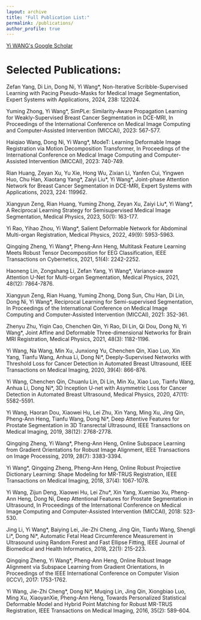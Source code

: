 ```yaml
---
layout: archive
title: "Full Publication List:"
permalink: /publications/
author_profile: true
---
```


[Yi WANG's Google Scholar](https://scholar.google.com.hk/citations?user=k2-vv-MAAAAJ&hl=zh-CN&oi=ao)


Selected Publications:
======
Zefan Yang, Di Lin, Dong Ni, Yi Wang\*, Non-Iterative Scribble-Supervised Learning with Pacing Pseudo-Masks for Medical Image Segmentation, Expert Systems with Applications, 2024, 238: 122024.

Yuming Zhong, Yi Wang\*, SimPLe: Similarity-Aware Propagation Learning for Weakly-Supervised Breast Cancer Segmentation in DCE-MRI, In Proceedings of the International Conference on Medical Image Computing and Computer-Assisted Intervention (MICCAI), 2023: 567-577.

Haiqiao Wang, Dong Ni, Yi Wang\*, ModeT: Learning Deformable Image Registration via Motion Decomposition Transformer, In Proceedings of the International Conference on Medical Image Computing and Computer-Assisted Intervention (MICCAI), 2023: 740-749.

Rian Huang, Zeyan Xu, Yu Xie, Hong Wu, Zixian Li, Yanfen Cui, Yingwen Huo, Chu Han, Xiaotang Yang\*, Zaiyi Liu\*, Yi Wang\*, Joint-phase Attention Network for Breast Cancer Segmentation in DCE-MRI, Expert Systems with Applications, 2023, 224: 119962.

Xiangyun Zeng, Rian Huang, Yuming Zhong, Zeyan Xu, Zaiyi Liu\*, Yi Wang\*, A Reciprocal Learning Strategy for Semisupervised Medical Image Segmentation, Medical Physics, 2023, 50(1): 163-177.

Yi Rao, Yihao Zhou, Yi Wang\*, Salient Deformable Network for Abdominal Multi-organ Registration, Medical Physics, 2022, 49(9): 5953-5963.

Qingqing Zheng, Yi Wang\*, Pheng-Ann Heng, Multitask Feature Learning Meets Robust Tensor Decomposition for EEG Classification, IEEE Transactions on Cybernetics, 2021, 51(4): 2242-2252.

Haoneng Lin, Zongshang Li, Zefan Yang, Yi Wang\*, Variance-aware Attention U-Net for Multi-organ Segmentation, Medical Physics, 2021, 48(12): 7864-7876.

Xiangyun Zeng, Rian Huang, Yuming Zhong, Dong Sun, Chu Han, Di Lin, Dong Ni, Yi Wang\*, Reciprocal Learning for Semi-supervised Segmentation, In Proceedings of the International Conference on Medical Image Computing and Computer-Assisted Intervention (MICCAI), 2021: 352-361.

Zhenyu Zhu, Yiqin Cao, Chenchen Qin, Yi Rao, Di Lin, Qi Dou, Dong Ni, Yi Wang\*, Joint Affine and Deformable Three-dimensional Networks for Brain MRI Registration, Medical Physics, 2021, 48(3): 1182-1196.

Yi Wang, Na Wang, Min Xu, Junxiong Yu, Chenchen Qin, Xiao Luo, Xin Yang, Tianfu Wang, Anhua Li, Dong Ni\*, Deeply-Supervised Networks with Threshold Loss for Cancer Detection in Automated Breast Ultrasound, IEEE Transactions on Medical Imaging, 2020, 39(4): 866-876.

Yi Wang, Chenchen Qin, Chuanlu Lin, Di Lin, Min Xu, Xiao Luo, Tianfu Wang, Anhua Li, Dong Ni\*, 3D Inception U-net with Asymmetric Loss for Cancer Detection in Automated Breast Ultrasound, Medical Physics, 2020, 47(11): 5582-5591.

Yi Wang, Haoran Dou, Xiaowei Hu, Lei Zhu, Xin Yang, Ming Xu, Jing Qin, Pheng-Ann Heng, Tianfu Wang, Dong Ni\*, Deep Attentive Features for Prostate Segmentation in 3D Transrectal Ultrasound, IEEE Transactions on Medical Imaging, 2019, 38(12): 2768-2778.

Qingqing Zheng, Yi Wang\*, Pheng-Ann Heng, Online Subspace Learning from Gradient Orientations for Robust Image Alignment, IEEE Transactions on Image Processing, 2019, 28(7): 3383-3394.

Yi Wang\*, Qingqing Zheng, Pheng-Ann Heng, Online Robust Projective Dictionary Learning: Shape Modeling for MR-TRUS Registration, IEEE Transactions on Medical Imaging, 2018, 37(4): 1067-1078.

Yi Wang, Zijun Deng, Xiaowei Hu, Lei Zhu\*, Xin Yang, Xuemiao Xu, Pheng-Ann Heng, Dong Ni, Deep Attentional Features for Prostate Segmentation in Ultrasound, In Proceedings of the International Conference on Medical Image Computing and Computer-Assisted Intervention (MICCAI), 2018: 523-530.

Jing Li, Yi Wang\*, Baiying Lei, Jie-Zhi Cheng, Jing Qin, Tianfu Wang, Shengli Li\*, Dong Ni\*, Automatic Fetal Head Circumference Measurement in Ultrasound using Random Forest and Fast Ellipse Fitting, IEEE Journal of Biomedical and Health Informatics, 2018, 22(1): 215-223.

Qingqing Zheng, Yi Wang\*, Pheng-Ann Heng, Online Robust Image Alignment via Subspace Learning from Gradient Orientations, In Proceedings of the IEEE International Conference on Computer Vision (ICCV), 2017: 1753-1762.

Yi Wang, Jie-Zhi Cheng\*, Dong Ni\*, Muqing Lin, Jing Qin, Xiongbiao Luo, Ming Xu, XiaoyanXie, Pheng-Ann Heng, Towards Personalized Statistical Deformable Model and Hybrid Point Matching for Robust MR-TRUS Registration, IEEE Transactions on Medical Imaging, 2016, 35(2): 589-604.


